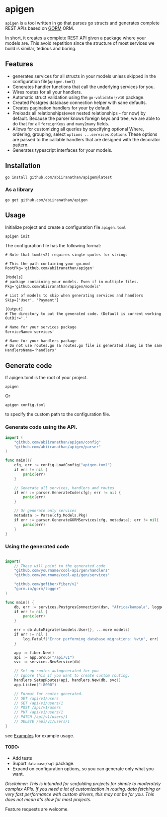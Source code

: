 # apigen

`apigen` is a tool written in go that parses go structs and generates complete REST APIs
based on [GORM](https://gorm.io) ORM.

In short, it creates a complete REST API given a package where your models are. This avoid repetition since the structure of most services we build is similar, tedious and boring.

## Features

- generates services for all structs in your models unless skipped in the configuration file(`apigen.toml`)
- Generates handler functions that call the underlying services for you.
- Wires routes for all your handlers.
- Automatic struct validation using the `go-validator/v10` package.
- Created Postgres database connection helper with sane defaults.
- Creates pagination handlers for your by default.
- Preloads all relationships(even nested relationships - for now) by default. Because the parser knows foreign keys and tree, we are able to do that for all `foreignKeys` and `many2many` fields.
- Allows for customizing all queries by specifying optional Where, ordering, grouping, select `options ...services.Options` These options are passed to the callable handlers that are designed with the decorator pattern.
- Generates typescript interfaces for your models.

## Installation

```console
go install github.com/abiiranathan/apigen@latest
```

### As a library

```console
go get github.com/abiiranathan/apigen
```

## Usage

Initialize project and create a configuration file `apigen.toml`

```console
apigen init
```

The configuration file has the following format:

```txt
# Note that toml(v2) requires single quotes for strings

# This the path containing your go.mod
RootPkg='github.com/abiiranathan/apigen'

[Models]
# package containing your models. Even if in multiple files.
Pkg='github.com/abiiranathan/apigen/models'

# List of models to skip when generating services and handlers
Skip=['User', 'Payment']

[Output]
# The directory to put the generated code. (Default is current working directory)
OutDir='.'

# Name for your services package
ServiceName='services'

# Name for your handlers package
# Do not use routes.go (a routes.go file is generated along in the same folder.)
HandlersName='handlers'
```

## Generate code

If apigen.toml is the root of your project.

```
apigen
```

Or

```
apigen config.toml
```

to specify the custom path to the configuration file.

### Generate code using the API.

```go
import (
	"github.com/abiiranathan/apigen/config"
	"github.com/abiiranathan/apigen/parser"
)

func main(){
    cfg, err := config.LoadConfig("apigen.toml")
	if err != nil {
		panic(err)
	}

    // Generate all services, handlers and routes
	if err := parser.GenerateCode(cfg); err != nil {
		panic(err)
	}

    // Or generate only services
    metadata := Parse(cfg.Models.Pkg)
    if err := parser.GenerateGORMServices(cfg, metadata); err != nil{
        panic(err)
    }
}
```

### Using the generated code

```go

import(
    // These will point to the generated code
    "github.com/yourname/cool-api/gen/handlers"
	"github.com/yourname/cool-api/gen/services"

    "github.com/gofiber/fiber/v2"
	"gorm.io/gorm/logger"
)

func main() {
	db, err := services.PostgresConnection(dsn, "Africa/kampala", logger.Silent)
	if err != nil {
		panic(err)
	}

	err = db.AutoMigrate(&models.User{}, ...more models)
	if err != nil {
		log.Fatalf("Error performing database migrations: %v\n", err)
	}

	app := fiber.New()
	api := app.Group("/api/v1")
	svc := services.NewService(db)

    // Set up routes autogenerated for you
    // Ignore this if you want to create custom routing.
	handlers.SetupRoutes(api, handlers.New(db, svc))
	app.Listen(":8000")

    // Format for routes generated.
    // GET /api/v1/users
    // GET /api/v1/users/1
    // POST /api/v1/users
    // PUT /api/v1/users/1
    // PATCH /api/v1/users/1
    // DELETE /api/v1/users/1
}
```

see [Examples](./cmd/apigen/) for example usage.

#### TODO:

- Add tests
- Suport `database/sql` package.
- Expand on configuration options, so you can generate only what you want.

_Disclaimer: This is intended for scafolding projects for simple to moderately complex APIs. If you need a lot of customization in routing, data fetching or very fast performance with custom drivers, this may not be for you. This does not mean it's slow for most projects._

Feature requests are welcome.
